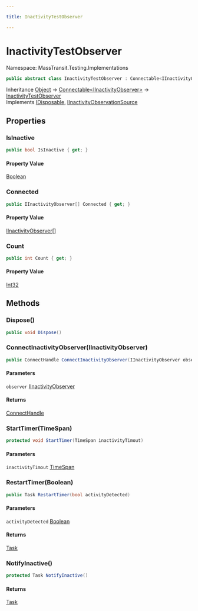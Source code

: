 ```yaml
---

title: InactivityTestObserver

---
```


# InactivityTestObserver

Namespace: MassTransit.Testing.Implementations

```csharp
public abstract class InactivityTestObserver : Connectable<IInactivityObserver>, IDisposable, IInactivityObservationSource
```

Inheritance [Object](https://learn.microsoft.com/en-us/dotnet/api/system.object) → [Connectable\<IInactivityObserver\>](../../masstransit-abstractions/masstransit-util/connectable-1) → [InactivityTestObserver](../masstransit-testing-implementations/inactivitytestobserver)<br/>
Implements [IDisposable](https://learn.microsoft.com/en-us/dotnet/api/system.idisposable), [IInactivityObservationSource](../masstransit-testing-implementations/iinactivityobservationsource)

## Properties

### **IsInactive**

```csharp
public bool IsInactive { get; }
```

#### Property Value

[Boolean](https://learn.microsoft.com/en-us/dotnet/api/system.boolean)<br/>

### **Connected**

```csharp
public IInactivityObserver[] Connected { get; }
```

#### Property Value

[IInactivityObserver[]](../masstransit-testing-implementations/iinactivityobserver)<br/>

### **Count**

```csharp
public int Count { get; }
```

#### Property Value

[Int32](https://learn.microsoft.com/en-us/dotnet/api/system.int32)<br/>

## Methods

### **Dispose()**

```csharp
public void Dispose()
```

### **ConnectInactivityObserver(IInactivityObserver)**

```csharp
public ConnectHandle ConnectInactivityObserver(IInactivityObserver observer)
```

#### Parameters

`observer` [IInactivityObserver](../masstransit-testing-implementations/iinactivityobserver)<br/>

#### Returns

[ConnectHandle](../../masstransit-abstractions/masstransit/connecthandle)<br/>

### **StartTimer(TimeSpan)**

```csharp
protected void StartTimer(TimeSpan inactivityTimout)
```

#### Parameters

`inactivityTimout` [TimeSpan](https://learn.microsoft.com/en-us/dotnet/api/system.timespan)<br/>

### **RestartTimer(Boolean)**

```csharp
public Task RestartTimer(bool activityDetected)
```

#### Parameters

`activityDetected` [Boolean](https://learn.microsoft.com/en-us/dotnet/api/system.boolean)<br/>

#### Returns

[Task](https://learn.microsoft.com/en-us/dotnet/api/system.threading.tasks.task)<br/>

### **NotifyInactive()**

```csharp
protected Task NotifyInactive()
```

#### Returns

[Task](https://learn.microsoft.com/en-us/dotnet/api/system.threading.tasks.task)<br/>
